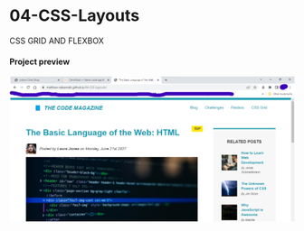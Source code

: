 # 04-CSS-Layouts

CSS GRID AND FLEXBOX


#### Project preview
[![The Basic Language of The Web](https://github.com/Matthew-Oduamafu/04-CSS-Layouts/blob/master/img/the%20basic.png?raw=true)](https://matthew-oduamafu.github.io/04-CSS-Layouts/)
